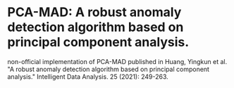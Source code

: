 # PCA-MAD: A robust anomaly detection algorithm based on principal component analysis.
 
non-official implementation of PCA-MAD published in 
Huang, Yingkun et al. "A robust anomaly detection algorithm based on principal component analysis." Intelligent Data Analysis. 25 (2021): 249-263.
